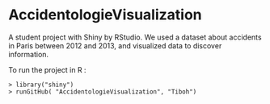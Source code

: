 # AccidentologieVisualization
A student project with Shiny by RStudio. We used a dataset about accidents in Paris between 2012 and 2013, and visualized data to discover information.

To run the project in R :

```
> library("shiny")
> runGitHub( "AccidentologieVisualization", "Tiboh")
```
